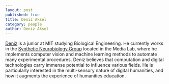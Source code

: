 ```yaml
---
layout: post
published: true
title: Deniz Aksel
category: people
author: Deniz Aksel
---
```



[Deniz](https://github.com/daksel) is a junior at MIT studying Biological Engineering. He currently works in the [Synthetic Neurobiology Group](http://syntheticneurobiology.org/) located in the Media Lab, where he implements computer vision and machine learning methods to automate many experimental procedures. Deniz believes that computation and digital technologies carry immense potential to influence various fields.  He is particularly interested in the multi-sensory nature of digital humanities, and how it augments the experience of humanities education.